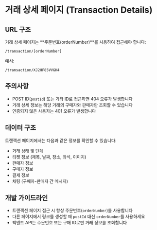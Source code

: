 # 거래 상세 페이지 (Transaction Details)

## URL 구조

거래 상세 페이지는 **주문번호(orderNumber)**를 사용하여 접근해야 합니다:

```
/transaction/[orderNumber]
```

예시:
```
/transaction/XJ2HF85VVGH4
```

## 주의사항

- POST ID(`postId`) 또는 기타 ID로 접근하면 404 오류가 발생합니다
- 거래 상세 정보는 해당 거래의 구매자와 판매자만 조회할 수 있습니다
- 인증되지 않은 사용자는 401 오류가 발생합니다

## 데이터 구조

트랜잭션 페이지에서는 다음과 같은 정보를 확인할 수 있습니다:

- 거래 상태 및 단계
- 티켓 정보 (제목, 날짜, 장소, 좌석, 이미지)
- 판매자 정보
- 구매자 정보
- 결제 정보
- 채팅 (구매자-판매자 간 메시지)

## 개발 가이드라인

- 트랜잭션 페이지 접근 시 항상 주문번호(`orderNumber`)를 사용합니다
- 다른 페이지에서 링크를 생성할 때 `postId` 대신 `orderNumber`를 사용하세요
- 백엔드 API는 주문번호 또는 구매 ID로만 거래 정보를 조회합니다 